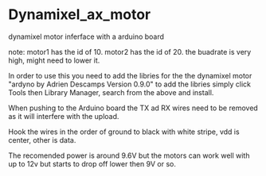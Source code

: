 # Dynamixel_ax_motor
dynamixel motor inferface with a arduino board

note:
  motor1 has the id of 10.
  motor2 has the id of 20.
  the buadrate is very high, might need to lower it.

In order to use this you need to add the libries for the the dynamixel motor
  "ardyno by Adrien Descamps Version 0.9.0"
  to add the libries simply click Tools then Library Manager, search from the above and install.

When pushing to the Arduino board the TX ad RX wires need to be removed as it will interfere with the upload.

Hook the wires in the order of ground to black with white stripe, vdd is center, other is data.

The recomended power is around 9.6V but the motors can work well with up to 12v but starts to drop off lower then 9V or so.
